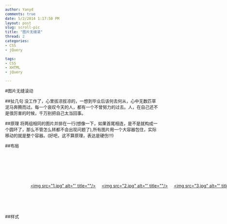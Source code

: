```yaml
---
author: Yanyd
comments: true
date: 5/2/2014 1:17:50 PM 
layout: post
slug: scroll-pic
title: "图片无缝滚"
thread: 2
categories:
- CSS
- jQuery

tags:
- CSS
- XHTML
- jQuery

---
```


#图片无缝滚动

##扯几句
没工作了，心里拔凉拔凉的，一想到毕业后该何去何从，心中无数匹草泥马奔腾而过。每一个哀叹今天的人，都有一个不曾努力的过去。人，在自己还不是很厉害的时候，千万别把自己太当回事。

##原理
将两组相同的图片并排在一行(想像一下，如果首尾相连，是不是就构成一个圆环了，那么不管怎么转都不会出现问题了),所有图片用一个大容器包住，实际移动的就是整个容器。(好吧，这不算原理，表达是硬伤!!!)

##布局
	<div class="wrapper clearfix">
    	<a href="javascript:void(0);" title="" class="prev">
        	<img src="prev.jpg" alt="" title=""/>
        </a>
        <a href="javascript:void(0);" title="" class="next">
        	<img src="next.jpg" alt="" title=""/>
        </a>
        <div class="scroll">
	        <div class="scroll_pic">
	        	<ul class="count">
	            	<li>
	                	<a href="#" title="">
	                    	<img src="1.jpg" alt="' title=""/>
	                    </a>
	                </li>
	                <li>
	                	<a href="#" title="">
	                    	<img src="2.jpg" alt="' title=""/>
	                    </a>
	                </li>
	                <li>
	                	<a href="#" title="">
	                    	<img src="3.jpg" alt="' title=""/>
	                    </a>
	                </li>
	                <li>
	                	<a href="#" title="">
	                    	<img src="4.jpg" alt="' title=""/>
	                    </a>
	                </li>
	            </ul><!--第一组图片 end-->
	        	<ul>
	            	<li>
	                	<a href="#" title="">
	                    	<img src="1.jpg" alt="' title=""/>
	                    </a>
	                </li>
	                <li>
	                	<a href="#" title="">
	                    	<img src="2.jpg" alt="' title=""/>
	                    </a>
	                </li>
	                <li>
	                	<a href="#" title="">
	                    	<img src="3.jpg" alt="' title=""/>
	                    </a>
	                </li>
	                <li>
	                	<a href="#" title="">
	                    	<img src="4.jpg" alt="' title=""/>
	                    </a>
	                </li>
	            </ul><!--第二组图片 end-->
	        </div><!--图片包裹器(实际滚动元素) end-->
        </div><!--图片可视区域 end-->
    </div><!--整体包裹器 end-->

##样式
	<style type="text/css">
	
	/*样式重置*/
	body,div,ul,li,a,img{margin:0;padding:0;}
	ul{list-style:none;vertical-align:bottom;}
	img{border:none;}
	
	/*清除浮动*/
	.clearfix:before,.clearfix:after{
		content:"";
		display: table;
	}
	.clearfix:after{
		clear:both;
	}
	.clearfix{*zoom:1;/*For IE6/7 , trigger hasLayout*/}
	
	.wrapper{width:980px;height:100px;overflow:hidden;margin:100px auto 0;}
	
	.wrapper ul img{width:200px;height:100px;}
	
	.wrapper ul li{float:left;padding:0 10px;}
	
	/*按钮样式设置*/
	.wrapper .prev,.wrapper .next{width:50px;height:100px;}
	
	.wrapper .prev{float:left;}
	
	.wrapper .prev img,.next img{margin-top:-50px;}
	
	.wrapper .next{float:right;}
	
	.wrapper .next img{margin-left:40px;}
	
	.wrapper .scroll{width:880px;height:100px;overflow:hidden;position:relative;float:left;}
	
	.wrapper .scroll_pic{width:3000px;position:absolute;left:0;top:0;}
	
	</style>

##jQuery代码
	<!--版本太高 IE6 不支持-->
	<script src="http://libs.baidu.com/jquery/1.7.0/jquery.min.js"></script>
	<script type="text/javascript">
	$(function(){
		var 
			len=$('.count li').length,            //图片个数
			left='',				              //滚动区域相对父容器的左边位置
			animateTime=800,                      //动画时间
			liWidth=$('.count li').innerWidth(),  //包含一张图片的容器的宽度
												  //innerWidth包含padding值，outerWidth包含border和margin，根据自己情况取值。
			ticker='',			                  //滚动循环器
			duration=3000;                        //滚动周期(就是每隔多长时间滚动一次),不能比动画时间小
	
		//向前滚动
		$('.prev').on('click',scrollPrev);
		function scrollPrev(){		
				$('.prev').off('click');          //解除事件绑定(为了避免快速点击，程序来不及反应)
				left=$('.scroll_pic').position().left;
				if(0==left){
					$('.scroll_pic').css('left',-liWidth*len+'px');
				}
				$('.scroll_pic').animate({'left':'+='+liWidth+'px'},animateTime,function(){
					$('.prev').on('click',scrollPrev);  //动画完成后恢复事件绑定
				});
				
		 }
		 //向后滚动
		 $('.next').on('click',scrollNext);
		 function scrollNext(){
			 $('.next').off('click');
			left=$('.scroll_pic').position().left;
			if(-liWidth*len==left){
				$('.scroll_pic').css('left','0px');	
			}
			$('.scroll_pic').animate({'left':'-='+liWidth+'px'},animateTime,function(){
				$('.next').on('click',scrollNext);
			});
			
		 }
		 //自动滚动
		 ticker=autoRun();
		 function autoRun(){
		 	return setInterval(scrollNext,duration);
		 }
		 //停止/恢复自动滚动
		 $('.wrapper').hover(
		    function(){ clearInterval(ticker);},
			function(){ticker=autoRun();}
		 );
	});
	</script>

##总结
重点是这两句:

	//点击向前按钮，下一张是一组图片中最后一张图片
	if(0==left){
        $('.scroll_pic').css('left',-liWidth*len+'px');
    }
	//点击向后按钮，下一张是一组图片中第一张图片
	if(-liWidth*len==left){
        $('.scroll_pic').css('left','0px'); 
    }

<<<<<<< HEAD
在执行动画之前，把大容器移动到合适的位置，然后正常执行动画，由于计算机执行速度非常快，你看不到变化，看上去像一气呵成。附上[DEMO](/scroll-pic-demo/ "图片无缝滚动")
=======
在执行动画之前，把大容器移动到合适的位置，然后正常执行动画，由于计算机执行速度非常快，你看不到变化，看上去像一气呵成。附上[DEMO](/scroll-pic-demo/)
>>>>>>> 3e3e1f85a08e6d04ef7242553ddf64326b6df7e3
